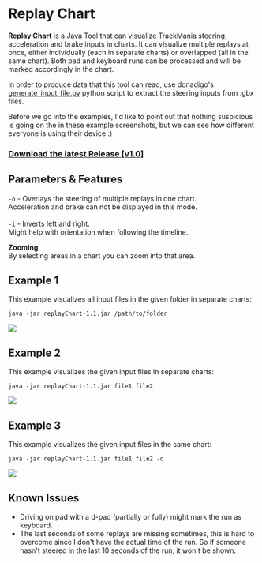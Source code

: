 # Replay Chart

**Replay Chart** is a Java Tool that can visualize TrackMania steering, acceleration and brake inputs in charts.
It can visualize multiple replays at once, either individually (each in separate charts) or overlapped (all in the same chart).
Both pad and keyboard runs can be processed and will be marked accordingly in the chart.

In order to produce data that this tool can read, use donadigo's [generate_input_file.py](https://github.com/donadigo/gbxtools/blob/master/generate_input_file.py "generate_input_file.py") python script to extract the steering inputs from .gbx files.

Before we go into the examples, I'd like to point out that nothing suspicious is going on the in these example screenshots,
but we can see how different everyone is using their device :)

### [Download the latest Release [v1.0]](https://github.com/railem/replayChart/releases/download/1.0/replayChart-1.0.jar)

## Parameters & Features
`-o` - Overlays the steering of multiple replays in one chart.<br>
Acceleration and brake can not be displayed in this mode.
<br><br>
`-i` - Inverts left and right.<br>
Might help with orientation when following the timeline.

**Zooming**<br>
By selecting areas in a chart you can zoom into that area.

## Example 1

This example visualizes all input files in the given folder in separate charts:

`java -jar replayChart-1.1.jar /path/to/folder`

![](https://i.imgur.com/nJBLvbC.png"")

## Example 2

This example visualizes the given input files in separate charts:

`java -jar replayChart-1.1.jar file1 file2`

![](https://i.imgur.com/XYqTerR.png"")

## Example 3

This example visualizes the given input files in the same chart:

`java -jar replayChart-1.1.jar file1 file2 -o`

![](https://i.imgur.com/1bOe5gR.png"")

## Known Issues
- Driving on pad with a d-pad (partially or fully) might mark the run as keyboard.
- The last seconds of some replays are missing sometimes, this is hard to overcome since I don't have the actual time of the run. So if someone hasn't steered in the last 10 seconds of the run, it won't be shown.
